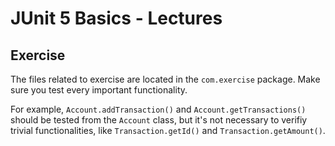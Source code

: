# JUnit 5 Basics - Lectures

## Exercise
The files related to exercise are located in the `com.exercise` package.
Make sure you test every important functionality.

For example, `Account.addTransaction()` and `Account.getTransactions()` should be tested from the `Account` class,
but it's not necessary to verifiy trivial functionalities, like `Transaction.getId()` and `Transaction.getAmount()`.  